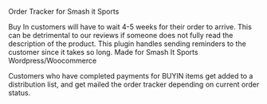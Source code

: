 Order Tracker for Smash it Sports 

Buy In customers will have to wait 4-5 weeks for their order to arrive. 
This can be detrimental to our reviews if someone does not fully read the description of the product. 
This plugin handles sending reminders to the customer since it takes so long. 
Made for Smash It Sports Wordpress/Woocommerce

Customers who have completed payments for BUYIN items get added to a distribution list,
and get mailed the order tracker depending on current order status.
